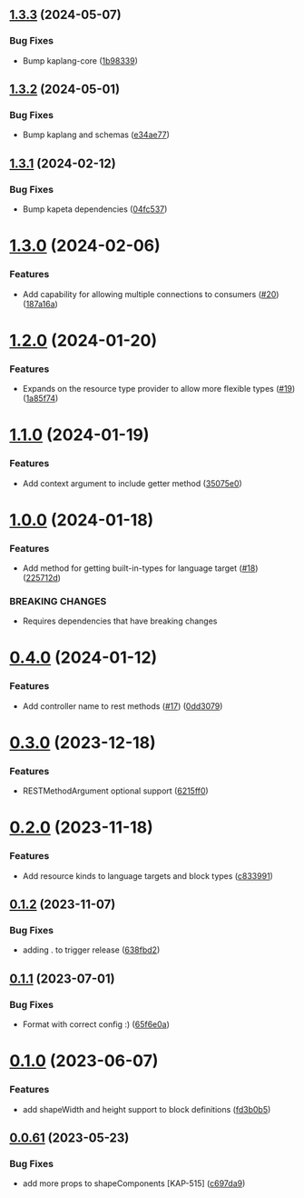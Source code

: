 ## [1.3.3](https://github.com/kapetacom/ui-web-types/compare/v1.3.2...v1.3.3) (2024-05-07)


### Bug Fixes

* Bump kaplang-core ([1b98339](https://github.com/kapetacom/ui-web-types/commit/1b9833922a26d78dd510c4d95c78f4bd88fb22f3))

## [1.3.2](https://github.com/kapetacom/ui-web-types/compare/v1.3.1...v1.3.2) (2024-05-01)


### Bug Fixes

* Bump kaplang and schemas ([e34ae77](https://github.com/kapetacom/ui-web-types/commit/e34ae77836e21f943131c5c686bd1aa542c00cfe))

## [1.3.1](https://github.com/kapetacom/ui-web-types/compare/v1.3.0...v1.3.1) (2024-02-12)


### Bug Fixes

* Bump kapeta dependencies ([04fc537](https://github.com/kapetacom/ui-web-types/commit/04fc5375fff5fe8aca6da6890270ba24d393ecb1))

# [1.3.0](https://github.com/kapetacom/ui-web-types/compare/v1.2.0...v1.3.0) (2024-02-06)


### Features

* Add capability for allowing multiple connections to consumers ([#20](https://github.com/kapetacom/ui-web-types/issues/20)) ([187a16a](https://github.com/kapetacom/ui-web-types/commit/187a16ac258ffb1539a8777cc489fce5b3734b80))

# [1.2.0](https://github.com/kapetacom/ui-web-types/compare/v1.1.0...v1.2.0) (2024-01-20)


### Features

* Expands on the resource type provider to allow more flexible types ([#19](https://github.com/kapetacom/ui-web-types/issues/19)) ([1a85f74](https://github.com/kapetacom/ui-web-types/commit/1a85f740947c557a712a173df0f40db81c4d43ac))

# [1.1.0](https://github.com/kapetacom/ui-web-types/compare/v1.0.0...v1.1.0) (2024-01-19)


### Features

* Add context argument to include getter method ([35075e0](https://github.com/kapetacom/ui-web-types/commit/35075e04f4af02ddcd2eec8f7f3620fef4139e8f))

# [1.0.0](https://github.com/kapetacom/ui-web-types/compare/v0.4.0...v1.0.0) (2024-01-18)


### Features

* Add method for getting built-in-types for language target ([#18](https://github.com/kapetacom/ui-web-types/issues/18)) ([225712d](https://github.com/kapetacom/ui-web-types/commit/225712d4160d651b31f93ce62240216af07326f9))


### BREAKING CHANGES

* Requires dependencies that have breaking changes

# [0.4.0](https://github.com/kapetacom/ui-web-types/compare/v0.3.0...v0.4.0) (2024-01-12)


### Features

* Add controller name to rest methods ([#17](https://github.com/kapetacom/ui-web-types/issues/17)) ([0dd3079](https://github.com/kapetacom/ui-web-types/commit/0dd30794e98ee483233feb5886a05f01b92d2495))

# [0.3.0](https://github.com/kapetacom/ui-web-types/compare/v0.2.0...v0.3.0) (2023-12-18)


### Features

* RESTMethodArgument optional support ([6215ff0](https://github.com/kapetacom/ui-web-types/commit/6215ff0b728805e7c6d9a0e04caae1673ff07207))

# [0.2.0](https://github.com/kapetacom/ui-web-types/compare/v0.1.2...v0.2.0) (2023-11-18)


### Features

* Add resource kinds to language targets and block types ([c833991](https://github.com/kapetacom/ui-web-types/commit/c8339911c801724ef9a5ecd36c0b6a27e54faed2))

## [0.1.2](https://github.com/kapetacom/ui-web-types/compare/v0.1.1...v0.1.2) (2023-11-07)


### Bug Fixes

* adding . to trigger release ([638fbd2](https://github.com/kapetacom/ui-web-types/commit/638fbd2a4e12fa1e6a76c5f526ca19ccac006a2f))

## [0.1.1](https://github.com/kapetacom/ui-web-types/compare/v0.1.0...v0.1.1) (2023-07-01)


### Bug Fixes

* Format with correct config :) ([65f6e0a](https://github.com/kapetacom/ui-web-types/commit/65f6e0aedd5cf5fd8d453c7f127480e5bb95a011))

# [0.1.0](https://github.com/kapetacom/ui-web-types/compare/v0.0.61...v0.1.0) (2023-06-07)


### Features

* add shapeWidth and height support to block definitions ([fd3b0b5](https://github.com/kapetacom/ui-web-types/commit/fd3b0b54265f27fe7ce238d6b22a55dab119383e))

## [0.0.61](https://github.com/kapetacom/ui-web-types/compare/v0.0.60...v0.0.61) (2023-05-23)


### Bug Fixes

* add more props to shapeComponents [KAP-515] ([c697da9](https://github.com/kapetacom/ui-web-types/commit/c697da9bbe6aac870d659cd8f114f5e18180a2cc))
